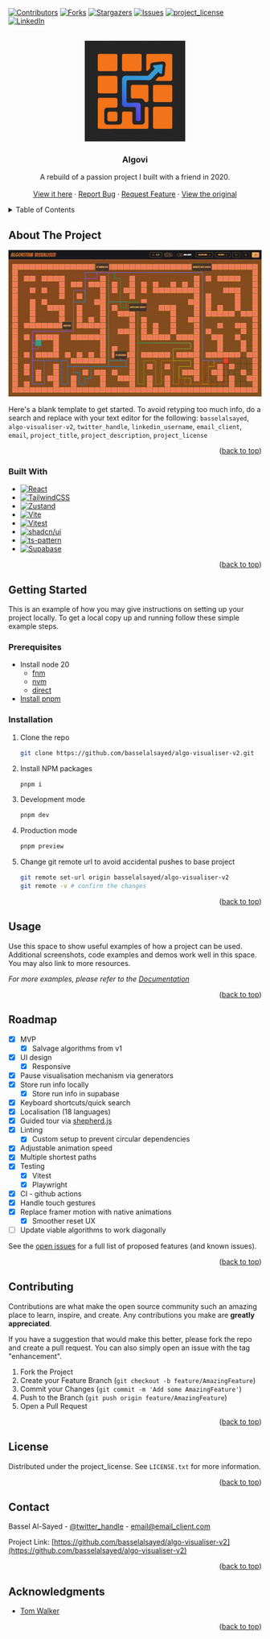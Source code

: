 <!-- Improved compatibility of back to top link: See: https://github.com/othneildrew/Best-README-Template/pull/73 -->

<a id="readme-top"></a>

<!--
*** Thanks for checking out the Best-README-Template. If you have a suggestion
*** that would make this better, please fork the repo and create a pull request
*** or simply open an issue with the tag "enhancement".
*** Don't forget to give the project a star!
*** Thanks again! Now go create something AMAZING! :D
-->

<!-- PROJECT SHIELDS -->
<!--
*** I'm using markdown "reference style" links for readability.
*** Reference links are enclosed in brackets [ ] instead of parentheses ( ).
*** See the bottom of this document for the declaration of the reference variables
*** for contributors-url, forks-url, etc. This is an optional, concise syntax you may use.
*** https://www.markdownguide.org/basic-syntax/#reference-style-links
-->

[![Contributors][contributors-shield]][contributors-url]
[![Forks][forks-shield]][forks-url]
[![Stargazers][stars-shield]][stars-url]
[![Issues][issues-shield]][issues-url]
[![project_license][license-shield]][license-url]
[![LinkedIn][linkedin-shield]][linkedin-url]

<!-- PROJECT LOGO -->
<br />
<div align="center">
  <a href="https://algovi.netlify.app">
    <picture>
      <source srcset="images/logo-light.png" media="(prefers-color-scheme: dark)">
      <img src="images/logo-dark.png" alt="Logo" width="200" height="200"/>
    </picture>
  </a>

<h3 align="center">Algovi</h3>

  <p align="center">
    A rebuild of a passion project I built with a friend in 2020.    
    <br />
    <br />
    <a href="https://algovi.netlify.app">View it here</a>
    &middot;
    <a href="https://github.com/basselalsayed/algo-visualiser-v2/issues/new?labels=bug&template=bug-report---.md">Report Bug</a>
    &middot;
    <a href="https://github.com/basselalsayed/algo-visualiser-v2/issues/new?labels=enhancement&template=feature-request---.md">Request Feature</a>
    &middot;
    <a href="https://github.com/Walker-TW/Algorithm-Visualizer">View the original</a>
  </p>
</div>

<!-- TABLE OF CONTENTS -->
<details>
  <summary>Table of Contents</summary>
  <ol>
    <li>
      <a href="#about-the-project">About The Project</a>
      <ul>
        <li><a href="#built-with">Built With</a></li>
      </ul>
    </li>
    <li>
      <a href="#getting-started">Getting Started</a>
      <ul>
        <li><a href="#prerequisites">Prerequisites</a></li>
        <li><a href="#installation">Installation</a></li>
      </ul>
    </li>
    <li><a href="#usage">Usage</a></li>
    <li><a href="#roadmap">Roadmap</a></li>
    <li><a href="#contributing">Contributing</a></li>
    <li><a href="#license">License</a></li>
    <li><a href="#contact">Contact</a></li>
    <li><a href="#acknowledgments">Acknowledgments</a></li>
  </ol>
</details>

<!-- ABOUT THE PROJECT -->

## About The Project

<div align="center">
  <picture>
    <source srcset="images/screenshot-light.png" media="(prefers-color-scheme: dark)">
      <img src="images/screenshot-dark.png" alt="Screenshot" />
  </picture>
</div>

Here's a blank template to get started. To avoid retyping too much info, do a search and replace with your text editor for the following: `basselalsayed`, `algo-visualiser-v2`, `twitter_handle`, `linkedin_username`, `email_client`, `email`, `project_title`, `project_description`, `project_license`

<p align="right">(<a href="#readme-top">back to top</a>)</p>

### Built With

- [![React][React.js]][React-url]
- [![TailwindCSS][TailwindCSS]][TailwindCSS-url]
- [![Zustand][Zustand]][Zustand-url]
- [![Vite][Vite]][Vite-url]
- [![Vitest][Vitest]][Vitest-url]
- [![shadcn/ui][shadcn/ui]][shadcn/ui-url]
- [![ts-pattern][ts-pattern]][ts-pattern-url]
- [![Supabase][Supabase]][Supabase-url]

<p align="right">(<a href="#readme-top">back to top</a>)</p>

<!-- GETTING STARTED -->

## Getting Started

This is an example of how you may give instructions on setting up your project locally.
To get a local copy up and running follow these simple example steps.

### Prerequisites

- Install node 20
  - [fnm](https://github.com/Schniz/fnm)
  - [nvm](https://github.com/nvm-sh/nvm)
  - [direct](https://nodejs.org/en/download)
- [Install pnpm](https://pnpm.io/installation)

### Installation

1. Clone the repo
   ```sh
   git clone https://github.com/basselalsayed/algo-visualiser-v2.git
   ```
1. Install NPM packages
   ```sh
   pnpm i
   ```
1. Development mode
   ```sh
   pnpm dev
   ```
1. Production mode
   ```sh
   pnpm preview
   ```
1. Change git remote url to avoid accidental pushes to base project
   ```sh
   git remote set-url origin basselalsayed/algo-visualiser-v2
   git remote -v # confirm the changes
   ```

<p align="right">(<a href="#readme-top">back to top</a>)</p>

<!-- USAGE EXAMPLES -->

## Usage

Use this space to show useful examples of how a project can be used. Additional screenshots, code examples and demos work well in this space. You may also link to more resources.

_For more examples, please refer to the [Documentation](https://example.com)_

<p align="right">(<a href="#readme-top">back to top</a>)</p>

<!-- ROADMAP -->

## Roadmap

- [x] MVP
  - [x] Salvage algorithms from v1
- [x] UI design
  - [x] Responsive
- [x] Pause visualisation mechanism via generators
- [x] Store run info locally
  - [x] Store run info in supabase
- [x] Keyboard shortcuts/quick search
- [x] Localisation (18 languages)
- [x] Guided tour via [shepherd.js](https://www.shepherdjs.dev/)
- [x] Linting
  - [x] Custom setup to prevent circular dependencies
- [x] Adjustable animation speed
- [x] Multiple shortest paths
- [x] Testing
  - [x] Vitest
  - [x] Playwright
- [x] CI - github actions
- [x] Handle touch gestures
- [x] Replace framer motion with native animations
  - [x] Smoother reset UX
- [ ] Update viable algorithms to work diagonally

See the [open issues](https://github.com/basselalsayed/algo-visualiser-v2/issues) for a full list of proposed features (and known issues).

<p align="right">(<a href="#readme-top">back to top</a>)</p>

<!-- CONTRIBUTING -->

## Contributing

Contributions are what make the open source community such an amazing place to learn, inspire, and create. Any contributions you make are **greatly appreciated**.

If you have a suggestion that would make this better, please fork the repo and create a pull request. You can also simply open an issue with the tag "enhancement".

1. Fork the Project
2. Create your Feature Branch (`git checkout -b feature/AmazingFeature`)
3. Commit your Changes (`git commit -m 'Add some AmazingFeature'`)
4. Push to the Branch (`git push origin feature/AmazingFeature`)
5. Open a Pull Request

<p align="right">(<a href="#readme-top">back to top</a>)</p>

<!-- LICENSE -->

## License

Distributed under the project_license. See `LICENSE.txt` for more information.

<p align="right">(<a href="#readme-top">back to top</a>)</p>

<!-- CONTACT -->

## Contact

Bassel Al-Sayed - [@twitter_handle](https://twitter.com/twitter_handle) - email@email_client.com

Project Link: [https://github.com/basselalsayed/algo-visualiser-v2](https://github.com/basselalsayed/algo-visualiser-v2)

<p align="right">(<a href="#readme-top">back to top</a>)</p>

<!-- ACKNOWLEDGMENTS -->

## Acknowledgments

- [Tom Walker](https://github.com/Walker-TW)

<p align="right">(<a href="#readme-top">back to top</a>)</p>

<!-- MARKDOWN LINKS & IMAGES -->
<!-- https://www.markdownguide.org/basic-syntax/#reference-style-links -->

[contributors-shield]: https://img.shields.io/github/contributors/basselalsayed/algo-visualiser-v2.svg?style=for-the-badge
[contributors-url]: https://github.com/basselalsayed/algo-visualiser-v2/graphs/contributors
[forks-shield]: https://img.shields.io/github/forks/basselalsayed/algo-visualiser-v2.svg?style=for-the-badge
[forks-url]: https://github.com/basselalsayed/algo-visualiser-v2/network/members
[stars-shield]: https://img.shields.io/github/stars/basselalsayed/algo-visualiser-v2.svg?style=for-the-badge
[stars-url]: https://github.com/basselalsayed/algo-visualiser-v2/stargazers
[issues-shield]: https://img.shields.io/github/issues/basselalsayed/algo-visualiser-v2.svg?style=for-the-badge
[issues-url]: https://github.com/basselalsayed/algo-visualiser-v2/issues
[license-shield]: https://img.shields.io/github/license/basselalsayed/algo-visualiser-v2.svg?style=for-the-badge
[license-url]: https://github.com/basselalsayed/algo-visualiser-v2/blob/master/LICENSE.txt
[linkedin-shield]: https://img.shields.io/badge/-LinkedIn-black.svg?style=for-the-badge&logo=linkedin&colorB=555
[linkedin-url]: https://www.linkedin.com/in/bsas/
[product-screenshot]: images/screenshot.png
[netlify-url]: https://algovi.netlify.app
[React.js]: https://img.shields.io/badge/React-20232A?style=for-the-badge&logo=react&logoColor=61DAFB
[React-url]: https://reactjs.org/
[TailwindCSS]: https://img.shields.io/badge/TailwindCSS-38BDF8?style=for-the-badge&logo=tailwindcss&logoColor=white
[TailwindCSS-url]: https://tailwindcss.com/
[Zustand]: https://img.shields.io/badge/Zustand-000000?style=for-the-badge&logo=Zustand&logoColor=white
[Zustand-url]: https://zustand-demo.pmnd.rs/
[Vite]: https://img.shields.io/badge/Vite-646CFF?style=for-the-badge&logo=vite&logoColor=white
[Vite-url]: https://vitejs.dev/
[Vitest]: https://img.shields.io/badge/Vitest-6E9F18?style=for-the-badge&logo=vitest&logoColor=white
[Vitest-url]: https://vitest.dev/
[shadcn/ui]: https://img.shields.io/badge/shadcn/ui-111827?style=for-the-badge&logo=tailwindcss&logoColor=white
[shadcn/ui-url]: https://ui.shadcn.com/
[ts-pattern]: https://img.shields.io/badge/ts--pattern-3178C6?style=for-the-badge&logo=typescript&logoColor=white
[ts-pattern-url]: https://github.com/gvergnaud/ts-pattern
[Supabase]: https://img.shields.io/badge/Supabase-3ECF8E?style=for-the-badge&logo=supabase&logoColor=white
[Supabase-url]: https://supabase.com/
